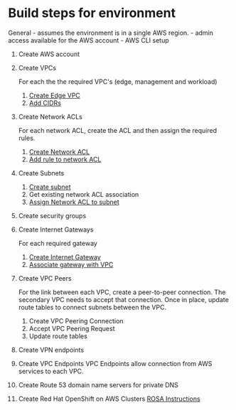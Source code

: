 # Build steps for environment

General
    - assumes the environment is in a single AWS region.
    - admin access available for the AWS account
    - AWS CLI setup

1. Create AWS account

1. Create VPCs

    For each the the required VPC's (edge, management and workload)
    1. [Create Edge VPC](AWS-CLI-cmds.md#vpc-creation)
    1. [Add CIDRs](AWS-CLI-cmds.md#Associate-additional-CIDRs-to-VPC)

1. Create Network ACLs

    For each network ACL, create the ACL and then assign the required rules.
    1. [Create Network ACL](AWS-CLI-cmds.md#create-network-acl)
    1. [Add rule to network ACL](AWS-CLI-cmds.md#add-rule-to-network-acl)

1. Create Subnets
    1. [Create subnet](AWS-CLI-cmds.md#create-subnet)
    1. Get existing network ACL association
    1. [Assign Network ACL to subnet](AWS-CLI-cmds.md#change-subnet-acl-association)

1. Create security groups

1. Create Internet Gateways

    For each required gateway
    1. [Create Internet Gateway](AWS-CLI-cmds.md#create-internet-gateway)
    1. [Associate gateway with VPC](AWS-CLI-cmds.md#associate-gateway)

1. Create VPC Peers

    For the link between each VPC, create a peer-to-peer connection. The secondary VPC needs to accept that connection. Once in place, update route tables to connect subnets between the VPC.
    1. Create VPC Peering Connection
    1. Accept VPC Peering Request
    1. Update route tables

1. Create VPN endpoints

1. Create VPC Endpoints
    VPC Endpoints allow connection from AWS services to each VPC.

1. Create Route 53 domain name servers for private DNS

1. Create Red Hat OpenShift on AWS Clusters
    [ROSA Instructions](ROSA-cluster.md)

